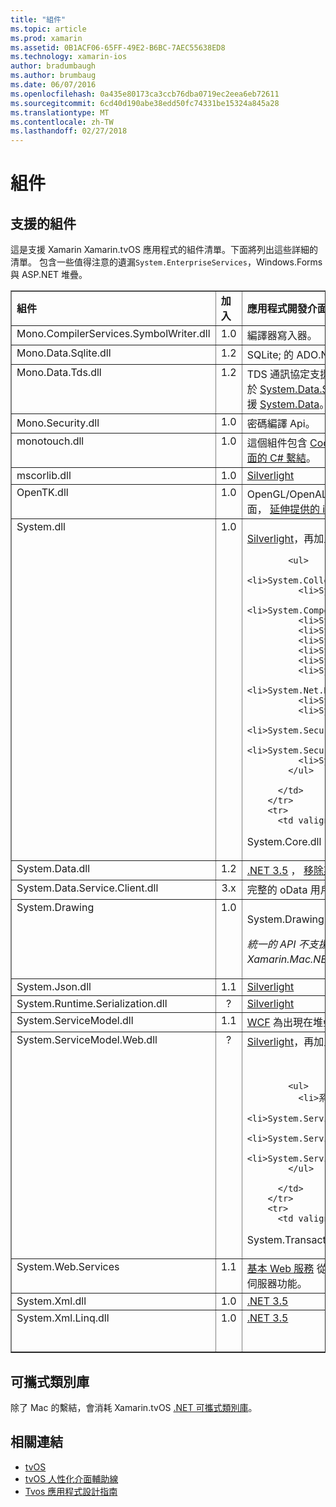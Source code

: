 ```yaml
---
title: "組件"
ms.topic: article
ms.prod: xamarin
ms.assetid: 0B1ACF06-65FF-49E2-B6BC-7AEC55638ED8
ms.technology: xamarin-ios
author: bradumbaugh
ms.author: brumbaug
ms.date: 06/07/2016
ms.openlocfilehash: 0a435e80173ca3ccb76dba0719ec2eea6eb72611
ms.sourcegitcommit: 6cd40d190abe38edd50fc74331be15324a845a28
ms.translationtype: MT
ms.contentlocale: zh-TW
ms.lasthandoff: 02/27/2018
---
```

# <a name="assemblies"></a>組件

## <a name="supported-assemblies"></a>支援的組件

這是支援 Xamarin Xamarin.tvOS 應用程式的組件清單。下面將列出這些詳細的清單。  包含一些值得注意的遺漏`System.EnterpriseServices`，Windows.Forms 與 ASP.NET 堆疊。

<table align="center" border="1" cellpadding="1" cellspacing="1" width="90%">
      <tbody>
        <tr>
          <td>
            <strong>組件</strong>
          </td>
          <td>
            <strong>加入</strong>
          </td>
          <td>
            <strong>應用程式開發介面相容性</strong>
          </td>
        </tr>
        <tr>
          <td valign="top">
Mono.CompilerServices.SymbolWriter.dll </td>
          <td align="center" valign="top">
1.0 </td>
          <td valign="top">
編譯器寫入器。
          </td>
        </tr>
        <tr>
          <td valign="top">
Mono.Data.Sqlite.dll </td>
          <td align="center" valign="top">
1.2 </td>
          <td>
SQLite; 的 ADO.NET 提供者請參閱&nbsp;<a href="~/ios/data-cloud/system.data.md">限制</a>。
          </td>
        </tr>
        <tr>
          <td valign="top">
Mono.Data.Tds.dll </td>
          <td align="center" valign="top">
1.2 </td>
          <td>
TDS 通訊協定支援;用於&nbsp;<a href="https://developer.xamarin.com/api/namespace/System.Data.SqlClient/" target="_blank">System.Data.SqlClient</a>&nbsp;內支援&nbsp;<a href="~/ios/data-cloud/system.data.md">System.Data</a>。
          </td>
        </tr>
        <tr>
          <td>
Mono.Security.dll </td>
          <td align="center" valign="top">
1.0 </td>
          <td>
密碼編譯 Api。
          </td>
        </tr>
        <tr>
          <td valign="top">
monotouch.dll </td>
          <td align="center" valign="top">
1.0 </td>
          <td>
這個組件包含&nbsp;<a href="https://developer.xamarin.com/api/root/ios-unified/" target="_blank">CocoaTouch 應用程式開發介面的 C# 繫結</a>。
          </td>
        </tr>
        <tr>
          <td valign="top">
mscorlib.dll </td>
          <td align="center" valign="top">
1.0 </td>
          <td>
            <a href="http://msdn.microsoft.com/en-us/library/cc838194(VS.95).aspx" target="_blank">Silverlight</a>
          </td>
        </tr>
        <tr>
          <td valign="top">
OpenTK.dll </td>
          <td align="center" valign="top">
1.0 </td>
          <td>
OpenGL/OpenAL 物件導向應用程式開發介面，&nbsp;<a href="https://developer.xamarin.com/api/namespace/OpenGLES/" target="_blank">延伸提供的 iPhone 裝置支援</a>。
          </td>
        </tr>
        <tr>
          <td align="left" valign="top">
System.dll </td>
          <td align="center" valign="top">
1.0 </td>
          <td>
            <p><a href="http://msdn.microsoft.com/en-us/library/cc838194(VS.95).aspx" target="_blank">Silverlight</a>，再加上下列命名空間中的類型：</p>
    
            <ul>
              <li>System.Collections.Specialized</li>
              <li>System.ComponentModel</li>
              <li>System.ComponentModel.Design</li>
              <li>System.Diagnostics</li>
              <li>System.IO.Compression</li>
              <li>System.Net</li>
              <li>System.Net.Cache</li>
              <li>System.Net.Mail</li>
              <li>System.Net.Mime</li>
              <li>System.Net.NetworkInformation</li>
              <li>System.Net.Security</li>
              <li>System.Net.Sockets</li>
              <li>System.Security.Authentication</li>
              <li>System.Security.Cryptography</li>
              <li>System.Timers</li>
            </ul>
    
          </td>
        </tr>
        <tr>
          <td valign="top">
System.Core.dll </td>
          <td align="center" valign="top">
1.0 </td>
          <td>
            <a href="http://msdn.microsoft.com/en-us/library/cc838194(VS.95).aspx" target="_blank">Silverlight</a>
          </td>
        </tr>
        <tr>
          <td valign="top">
System.Data.dll </td>
          <td align="center" valign="top">
1.2 </td>
          <td>
            <a href="http://msdn.microsoft.com/en-us/library/ms229335.aspx" target="_blank">.NET 3.5</a>&nbsp;，&nbsp;<a href="~/ios/data-cloud/system.data.md">移除某些功能</a>。
          </td>
        </tr>
        <tr>
          <td valign="top">
System.Data.Service.Client.dll </td>
          <td align="center" valign="top">
3.x </td>
          <td>
完整的 oData 用戶端。
          </td>
        </tr>
        <tr>
          <td valign="top">
System.Drawing </td>
          <td align="center" valign="top">
1.0 </td>
          <td>
            <p>System.Drawing API-僅限使用傳統的 API。</p>
            <p><i>統一的 API 不支援 System.Drawing Xamarin.Mac.NET 4.5 或行動裝置的架構。</i></p>
          </td>
        </tr>
        <tr>
          <td valign="top">
System.Json.dll </td>
          <td align="center" valign="top">
1.1 </td>
          <td>
            <a href="http://msdn.microsoft.com/en-us/library/cc838194(VS.95).aspx" target="_blank">Silverlight</a>
          </td>
        </tr>
        <tr>
          <td valign="top">
System.Runtime.Serialization.dll </td>
          <td align="center" valign="top">
?
          </td>
          <td>
            <a href="http://msdn.microsoft.com/en-us/library/cc838194(VS.95).aspx" target="_blank">Silverlight</a>
          </td>
        </tr>
        <tr>
          <td valign="top">
System.ServiceModel.dll </td>
          <td align="center" valign="top">
1.1 </td>
          <td>
            <a href="http://docs.xamarin.com/guides/cross-platform/application_fundamentals/introduction_to_web_services" target="_blank">WCF</a>&nbsp;為出現在堆疊&nbsp;<a href="http://msdn.microsoft.com/en-us/library/cc838194(VS.95).aspx" target="_blank">Silverlight</a>
          </td>
        </tr>
        <tr>
          <td valign="top">
System.ServiceModel.Web.dll </td>
          <td align="center" valign="top">
?
          </td>
          <td>
            <a href="http://msdn.microsoft.com/en-us/library/cc838194(VS.95).aspx" target="_blank">Silverlight</a>，再加上下列命名空間中的類型： <p>&nbsp;</p>
    
            <ul>
              <li>系統</li>
              <li>System.ServiceModel.Channels</li>
              <li>System.ServiceModel.Description</li>
              <li>System.ServiceModel.Web</li>
            </ul>
    
          </td>
        </tr>
        <tr>
          <td valign="top">
System.Transactions.dll </td>
          <td align="center" valign="top">
1.2 </td>
          <td>
            <a href="http://msdn.microsoft.com/en-us/library/ms229335.aspx" target="_blank">.NET 3.5</a>; 屬於&nbsp;<a href="~/ios/data-cloud/system.data.md">System.Data</a>&nbsp;支援。
          </td>
        </tr>
        <tr>
          <td valign="top">
System.Web.Services </td>
          <td align="center" valign="top">
1.1 </td>
          <td>
            <a href="http://docs.xamarin.com/guides/cross-platform/application_fundamentals/introduction_to_web_services" target="_blank">基本 Web 服務</a>&nbsp;從.NET 3.5 設定檔，以移除的伺服器功能。
          </td>
        </tr>
        <tr>
          <td valign="top">
System.Xml.dll </td>
          <td align="center" valign="top">
1.0 </td>
          <td>
            <a href="http://msdn.microsoft.com/en-us/library/ms229335.aspx" target="_blank">.NET 3.5</a>
          </td>
        </tr>
        <tr>
          <td valign="top">
System.Xml.Linq.dll </td>
          <td align="center" valign="top">
1.0 </td>
          <td>
            <a href="http://msdn.microsoft.com/en-us/library/ms229335.aspx" target="_blank">.NET 3.5</a><br>
            <br>
&nbsp; </td>
        </tr>
      </tbody>
    </table>

<a name="Summary" />

## <a name="portable-class-libraries"></a>可攜式類別庫

除了 Mac 的繫結，會消耗 Xamarin.tvOS [.NET 可攜式類別庫](~/cross-platform/app-fundamentals/pcl.md)。



## <a name="related-links"></a>相關連結

- [tvOS](https://developer.apple.com/tvos/)
- [tvOS 人性化介面輔助線](https://developer.apple.com/tvos/human-interface-guidelines/)
- [Tvos 應用程式設計指南](https://developer.apple.com/library/prerelease/tvos/documentation/General/Conceptual/AppleTV_PG/)
